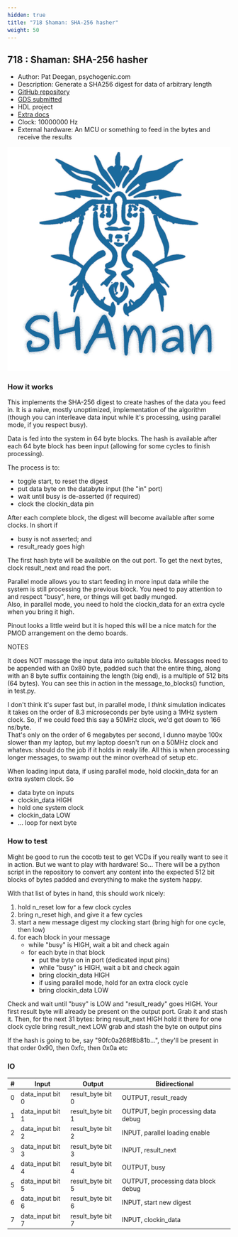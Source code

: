 ```yaml
---
hidden: true
title: "718 Shaman: SHA-256 hasher"
weight: 50
---
```


## 718 : Shaman: SHA-256 hasher

* Author: Pat Deegan, psychogenic.com
* Description: Generate a SHA256 digest for data of arbitrary length
* [GitHub repository](https://github.com/psychogenic/tt05-shaman)
* [GDS submitted](https://github.com/psychogenic/tt05-shaman/actions/runs/6685122913)
* HDL project
* [Extra docs](README.md)
* Clock: 10000000 Hz
* External hardware: An MCU or something to feed in the bytes and receive the results

![picture](images/picture.jpg)

### How it works

This implements the SHA-256 digest to create hashes of the data you feed in.  It is a naive, mostly unoptimized, implementation
of the algorithm (though you can interleave data input while it's processing, using parallel mode, if you respect busy).

Data is fed into the system in 64 byte blocks.  The hash is available after each 64 byte block has been input (allowing for
some cycles to finish processing).

The process is to:

- toggle start, to reset the digest
- put data byte on the databyte input (the "in" port)
- wait until busy is de-asserted (if required)
- clock the clockin_data pin

After each complete block, the digest will become available after some clocks.  In short if

- busy is not asserted; and
- result_ready goes high

The first hash byte will be available on the out port.  To get the next bytes, clock result_next and read the port.

Parallel mode allows you to start feeding in more input data while the system is still processing the previous
block.  You need to pay attention to and respect "busy", here, or things will get badly munged.  
Also, in parallel mode, you need to hold the clockin_data for an extra cycle when you bring it high.

Pinout looks a little weird but it is hoped this will be a nice match for the PMOD arrangement on the demo boards.

NOTES

It does NOT massage the input data into suitable blocks. Messages need to be appended with an 0x80 byte, padded
such that the entire thing, along with an 8 byte suffix containing the length (big end), is a multiple of 512
bits (64 bytes). You can see this in action in the message_to_blocks() function, in test.py.

I don't think it's super fast but, in parallel mode, I *think* simulation indicates it takes on the order of 8.3 microseconds
per byte using a 1MHz system clock.  So, if we could feed this say a 50MHz clock, we'd get down to 166 ns/byte.  
That's only on the order of 6 megabytes per second, I dunno maybe 100x slower than my laptop, but my
laptop doesn't run on a 50MHz clock and whatevs: should do the job if it holds in realy life.  All this
is when processing longer messages, to swamp out the minor overhead of setup etc.

When loading input data, if using parallel mode, hold clockin_data for an extra system clock.  So

- data byte on inputs
- clockin_data HIGH
- hold one system clock
- clockin_data LOW
- ... loop for next byte


### How to test

Might be good to run the cocotb test to get VCDs if you really want to see it in action.  But we want to play with hardware!
So... There will be a python script in the repository to convert any content into the expected 512 bit blocks of bytes
padded and everything to make the system happy.

With that list of bytes in hand, this should work nicely:

1) hold n_reset low for a few clock cycles
2) bring n_reset high, and give it a few cycles
3) start a new message digest my clocking start (bring high for one cycle, then low)
4) for each block in your message
   - while "busy" is HIGH, wait a bit and check again
   - for each byte in that block
     - put the byte on in port (dedicated input pins)
     - while "busy" is HIGH, wait a bit and check again
     - bring clockin_data HIGH
     - if using parallel mode, hold for an extra clock cycle
     - bring clockin_data LOW

Check and wait until "busy" is LOW and "result_ready" goes HIGH.
Your first result byte will already be present on the output port.
Grab it and stash it.
Then, for the next 31 bytes:
bring result_next HIGH
hold it there for one clock cycle
bring result_next LOW
grab and stash the byte on output pins

If the hash is going to be, say "90fc0a268f8b81b...", they'll be present in that order
0x90, then 0xfc, then 0x0a etc


### IO

| # | Input        | Output       | Bidirectional      |
|---|--------------|--------------| -------------------|
| 0 | data_input bit 0  | result_byte bit 0 | OUTPUT, result_ready |
| 1 | data_input bit 1  | result_byte bit 1 | OUTPUT, begin processing data debug |
| 2 | data_input bit 2  | result_byte bit 2 | INPUT,  parallel loading enable |
| 3 | data_input bit 3  | result_byte bit 3 | INPUT,  result_next |
| 4 | data_input bit 4  | result_byte bit 4 | OUTPUT, busy |
| 5 | data_input bit 5  | result_byte bit 5 | OUTPUT, processing data block debug |
| 6 | data_input bit 6  | result_byte bit 6 | INPUT,  start new digest |
| 7 | data_input bit 7  | result_byte bit 7 | INPUT,  clockin_data |

